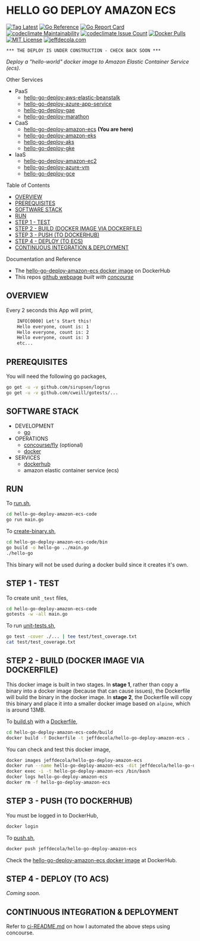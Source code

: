 # HELLO GO DEPLOY AMAZON ECS

[![Tag Latest](https://img.shields.io/github/v/tag/jeffdecola/hello-go-deploy-amazon-ecs)](https://github.com/JeffDeCola/hello-go-deploy-amazon-ecs/tags)
[![Go Reference](https://pkg.go.dev/badge/github.com/JeffDeCola/hello-go-deploy-amazon-ecs.svg)](https://pkg.go.dev/github.com/JeffDeCola/hello-go-deploy-amazon-ecs)
[![Go Report Card](https://goreportcard.com/badge/github.com/JeffDeCola/hello-go-deploy-amazon-ecs)](https://goreportcard.com/report/github.com/JeffDeCola/hello-go-deploy-amazon-ecs)
[![codeclimate Maintainability](https://api.codeclimate.com/v1/badges/590031ce916f257f599f/maintainability)](https://codeclimate.com/github/JeffDeCola/hello-go-deploy-amazon-ecs/maintainability)
[![codeclimate Issue Count](https://codeclimate.com/github/JeffDeCola/hello-go-deploy-amazon-ecs/badges/issue_count.svg)](https://codeclimate.com/github/JeffDeCola/hello-go-deploy-amazon-ecs/issues)
[![Docker Pulls](https://badgen.net/docker/pulls/jeffdecola/hello-go-deploy-amazon-ecs?icon=docker&label=pulls)](https://hub.docker.com/r/jeffdecola/hello-go-deploy-amazon-ecs/)
[![MIT License](http://img.shields.io/:license-mit-blue.svg)](http://jeffdecola.mit-license.org)
[![jeffdecola.com](https://img.shields.io/badge/website-jeffdecola.com-blue)](https://jeffdecola.com)

```text
*** THE DEPLOY IS UNDER CONSTRUCTION - CHECK BACK SOON ***
```

_Deploy a "hello-world" docker image to
Amazon Elastic Container Service (ecs)._

Other Services

* PaaS
  * [hello-go-deploy-aws-elastic-beanstalk](https://github.com/JeffDeCola/hello-go-deploy-aws-elastic-beanstalk)
  * [hello-go-deploy-azure-app-service](https://github.com/JeffDeCola/hello-go-deploy-azure-app-service)
  * [hello-go-deploy-gae](https://github.com/JeffDeCola/hello-go-deploy-gae)
  * [hello-go-deploy-marathon](https://github.com/JeffDeCola/hello-go-deploy-marathon)
* CaaS
  * [hello-go-deploy-amazon-ecs](https://github.com/JeffDeCola/hello-go-deploy-amazon-ecs)
    **(You are here)**
  * [hello-go-deploy-amazon-eks](https://github.com/JeffDeCola/hello-go-deploy-amazon-eks)
  * [hello-go-deploy-aks](https://github.com/JeffDeCola/hello-go-deploy-aks)
  * [hello-go-deploy-gke](https://github.com/JeffDeCola/hello-go-deploy-gke)
* IaaS
  * [hello-go-deploy-amazon-ec2](https://github.com/JeffDeCola/hello-go-deploy-amazon-ec2)
  * [hello-go-deploy-azure-vm](https://github.com/JeffDeCola/hello-go-deploy-azure-vm)
  * [hello-go-deploy-gce](https://github.com/JeffDeCola/hello-go-deploy-gce)

Table of Contents

* [OVERVIEW](https://github.com/JeffDeCola/hello-go-deploy-amazon-ecs#overview)
* [PREREQUISITES](https://github.com/JeffDeCola/hello-go-deploy-amazon-ecs#prerequisites)
* [SOFTWARE STACK](https://github.com/JeffDeCola/hello-go-deploy-amazon-ecs#software-stack)
* [RUN](https://github.com/JeffDeCola/hello-go-deploy-amazon-ecs#run)
* [STEP 1 - TEST](https://github.com/JeffDeCola/hello-go-deploy-amazon-ecs#step-1---test)
* [STEP 2 - BUILD (DOCKER IMAGE VIA DOCKERFILE)](https://github.com/JeffDeCola/hello-go-deploy-amazon-ecs#step-2---build-docker-image-via-dockerfile)
* [STEP 3 - PUSH (TO DOCKERHUB)](https://github.com/JeffDeCola/hello-go-deploy-amazon-ecs#step-3---push-to-dockerhub)
* [STEP 4 - DEPLOY (TO ECS)](https://github.com/JeffDeCola/hello-go-deploy-amazon-ecs#step-4---deploy-to-acs)
* [CONTINUOUS INTEGRATION & DEPLOYMENT](https://github.com/JeffDeCola/hello-go-deploy-amazon-ecs#continuous-integration--deployment)

Documentation and Reference

* The
  [hello-go-deploy-amazon-ecs docker image](https://hub.docker.com/r/jeffdecola/hello-go-deploy-amazon-ecs)
  on DockerHub
* This repos
  [github webpage](https://jeffdecola.github.io/hello-go-deploy-amazon-ecs/)
  _built with
  [concourse](https://github.com/JeffDeCola/hello-go-deploy-amazon-ecs/blob/master/ci-README.md)_

## OVERVIEW

Every 2 seconds this App will print,

```txt
    INFO[0000] Let's Start this!
    Hello everyone, count is: 1
    Hello everyone, count is: 2
    Hello everyone, count is: 3
    etc...
```

## PREREQUISITES

You will need the following go packages,

```bash
go get -u -v github.com/sirupsen/logrus
go get -u -v github.com/cweill/gotests/...
```

## SOFTWARE STACK

* DEVELOPMENT
  * [go](https://github.com/JeffDeCola/my-cheat-sheets/tree/master/software/development/languages/go-cheat-sheet)
* OPERATIONS
  * [concourse/fly](https://github.com/JeffDeCola/my-cheat-sheets/tree/master/software/operations/continuous-integration-continuous-deployment/concourse-cheat-sheet)
    (optional)
  * [docker](https://github.com/JeffDeCola/my-cheat-sheets/tree/master/software/operations/orchestration/builds-deployment-containers/docker-cheat-sheet)
* SERVICES
  * [dockerhub](https://hub.docker.com/)
  * amazon elastic container service (ecs)

## RUN

To
[run.sh](https://github.com/JeffDeCola/hello-go-deploy-amazon-ecs/blob/master/hello-go-deploy-amazon-ecs-code/run.sh),

```bash
cd hello-go-deploy-amazon-ecs-code
go run main.go
```

To
[create-binary.sh](https://github.com/JeffDeCola/hello-go-deploy-amazon-ecs/blob/master/hello-go-deploy-amazon-ecs-code/bin/create-binary.sh),

```bash
cd hello-go-deploy-amazon-ecs-code/bin
go build -o hello-go ../main.go
./hello-go
```

This binary will not be used during a docker build
since it creates it's own.

## STEP 1 - TEST

To create unit `_test` files,

```bash
cd hello-go-deploy-amazon-ecs-code
gotests -w -all main.go
```

To run
[unit-tests.sh](https://github.com/JeffDeCola/hello-go-deploy-amazon-ecs/tree/master/hello-go-deploy-amazon-ecs-code/test/unit-tests.sh),

```bash
go test -cover ./... | tee test/test_coverage.txt
cat test/test_coverage.txt
```

## STEP 2 - BUILD (DOCKER IMAGE VIA DOCKERFILE)

This docker image is built in two stages.
In **stage 1**, rather than copy a binary into a docker image (because
that can cause issues), the Dockerfile will build the binary in the
docker image.
In **stage 2**, the Dockerfile will copy this binary
and place it into a smaller docker image based
on `alpine`, which is around 13MB.

To
[build.sh](https://github.com/JeffDeCola/hello-go-deploy-amazon-ecs/blob/master/hello-go-deploy-amazon-ecs-code/build/build.sh)
with a
[Dockerfile](https://github.com/JeffDeCola/hello-go-deploy-amazon-ecs/blob/master/hello-go-deploy-amazon-ecs-code/build/Dockerfile),

```bash
cd hello-go-deploy-amazon-ecs-code/build
docker build -f Dockerfile -t jeffdecola/hello-go-deploy-amazon-ecs .
```

You can check and test this docker image,

```bash
docker images jeffdecola/hello-go-deploy-amazon-ecs
docker run --name hello-go-deploy-amazon-ecs -dit jeffdecola/hello-go-deploy-amazon-ecs
docker exec -i -t hello-go-deploy-amazon-ecs /bin/bash
docker logs hello-go-deploy-amazon-ecs
docker rm -f hello-go-deploy-amazon-ecs
```

## STEP 3 - PUSH (TO DOCKERHUB)

You must be logged in to DockerHub,

```bash
docker login
```

To
[push.sh](https://github.com/JeffDeCola/hello-go-deploy-amazon-ecs/blob/master/hello-go-deploy-amazon-ecs-code/push/push.sh),

```bash
docker push jeffdecola/hello-go-deploy-amazon-ecs
```

Check the
[hello-go-deploy-amazon-ecs docker image](https://hub.docker.com/r/jeffdecola/hello-go-deploy-amazon-ecs)
at DockerHub.

## STEP 4 - DEPLOY (TO ACS)

_Coming soon._

## CONTINUOUS INTEGRATION & DEPLOYMENT

Refer to
[ci-README.md](https://github.com/JeffDeCola/hello-go-deploy-amazon-ecs/blob/master/ci-README.md)
on how I automated the above steps using concourse.
